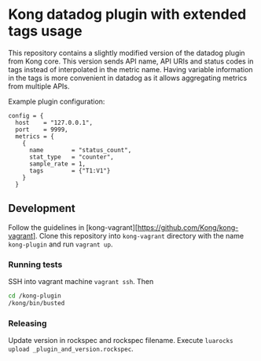 # Kong datadog plugin with extended tags usage

This repository contains a slightly modified version of the datadog plugin from
Kong core. This version sends API name, API URIs and status codes in tags
instead of interpolated in the metric name. Having variable information in the
tags is more convenient in datadog as it allows aggregating metrics from
multiple APIs.

Example plugin configuration:
```
config = {
  host    = "127.0.0.1",
  port    = 9999,
  metrics = {
    {
      name        = "status_count",
      stat_type   = "counter",
      sample_rate = 1,
      tags        = {"T1:V1"}
    }
  }
```

## Development

Follow the guidelines in [kong-vagrant][https://github.com/Kong/kong-vagrant].
Clone this repository into `kong-vagrant` directory with the name `kong-plugin`
and run `vagrant up`.

### Running tests

SSH into vagrant machine `vagrant ssh`.
Then
```bash
cd /kong-plugin
/kong/bin/busted
```

### Releasing

Update version in rockspec and rockspec filename. Execute `luarocks upload _plugin_and_version.rockspec`.
